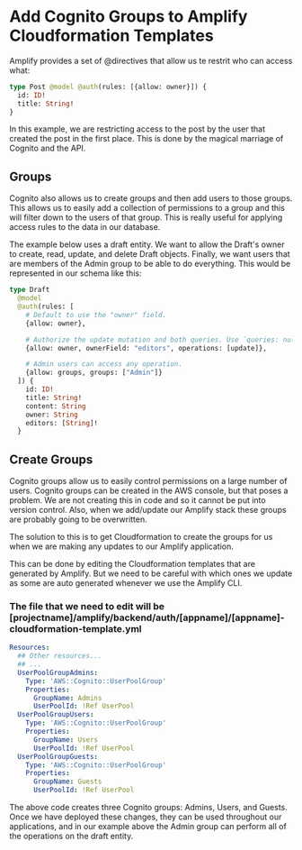 # Add Cognito Groups to Amplify Cloudformation Templates

Amplify provides a set of @directives that allow us te restrit who can access what:

```graphql
type Post @model @auth(rules: [{allow: owner}]) {
  id: ID!
  title: String!
}
```

In this example, we are restricting access to the post by the user that created the post in the first place. This is done by the magical marriage of Cognito and the API.

## Groups

Cognito also allows us to create groups and then add users to those groups. This allows us to easily add a collection of permissions to a group and this will filter down to the users of that group. This is really useful for applying access rules to the data in our database.

The example below uses a draft entity. We want to allow the Draft's owner to create, read, update, and delete Draft objects. Finally, we want users that are members of the Admin group to be able to do everything. This would be represented in our schema like this:

```graphql
type Draft
  @model
  @auth(rules: [
    # Default to use the "owner" field.
    {allow: owner},

    # Authorize the update mutation and both queries. Use `queries: null` to disable auth for queries.
    {allow: owner, ownerField: "editors", operations: [update]},

    # Admin users can access any operation.
    {allow: groups, groups: ["Admin"]}
  ]) {
    id: ID!
    title: String!
    content: String
    owner: String
    editors: [String]!
  }
```

## Create Groups

Cognito groups allow us to easily control permissions on a large number of users. Cognito groups can be created in the AWS console, but that poses a problem. We are not creating this in code and so it cannot be put into version control. Also, when we add/update our Amplify stack these groups are probably going to be overwritten.

The solution to this is to get Cloudformation to create the groups for us when we are making any updates to our Amplify application.

This can be done by editing the Cloudformation templates that are generated by Amplify. But we need to be careful with which ones we update as some are auto generated whenever we use the Amplify CLI.

### The file that we need to edit will be [projectname]/amplify/backend/auth/[appname]/[appname]-cloudformation-template.yml

```yaml
Resources:
  ## Other resources...
  ## ...
  UserPoolGroupAdmins:
    Type: 'AWS::Cognito::UserPoolGroup'
    Properties:
      GroupName: Admins
      UserPoolId: !Ref UserPool
  UserPoolGroupUsers:
    Type: 'AWS::Cognito::UserPoolGroup'
    Properties:
      GroupName: Users
      UserPoolId: !Ref UserPool
  UserPoolGroupGuests:
    Type: 'AWS::Cognito::UserPoolGroup'
    Properties:
      GroupName: Guests
      UserPoolId: !Ref UserPool
```

The above code creates three Cognito groups: Admins, Users, and Guests. Once we have deployed these changes, they can be used throughout our applications, and in our example above the Admin group can perform all of the operations on the draft entity.